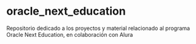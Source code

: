 # oracle_next_education
Repositorio dedicado a los proyectos y material relacionado al programa Oracle Next Education, en colaboración con Alura
